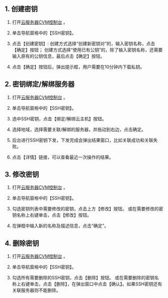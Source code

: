 ## 1. 创建密钥
1) 打开[云服务器CVM控制台](http://console.tcecqpoc.fsphere.cn/cvm/) 。

2) 单击导航窗格中的【SSH密钥】。

3) 点击【创建密钥】:
创建方式选择“创建新密钥对”的，输入密钥名称，点击【确定】按钮；
创建方式选择“使用已有公钥”的，除了输入密钥名称，还需要输入原有的公钥信息，最后点击【确定】按钮。

4) 点击【确定】按钮后，弹出提示框，用户需要在10分钟内下载私钥。

## 2. 密钥绑定/解绑服务器
1) 打开[云服务器CVM控制台](http://console.tcecqpoc.fsphere.cn/cvm/) 。

2) 单击导航窗格中的【SSH密钥】。

3) 选中SSH密钥，点击【绑定/解绑云主机】按钮。

4) 选择地域，选择需要关联/解绑的服务器，并拖动到右边，点击确定。

5) 后台进行SSH密钥下发，下发完成会弹出结果窗口，比如关联成功和关联失败。

6) 点击【详情】链接，可以查看最近一次操作的结果。

## 3. 修改密钥
1) 打开[云服务器CVM控制台](http://console.tcecqpoc.fsphere.cn/cvm/) 。

2) 单击导航窗格中的【SSH密钥】。

3) 勾选密钥列表中需要修改的密钥，点击上方【修改】按钮。
或在需要修改的密钥名称上右键单击，点击【修改】按钮。

4) 在弹框中输入新的名称及描述信息，点击“确定”。

## 4. 删除密钥
1) 打开[云服务器CVM控制台](http://console.tcecqpoc.fsphere.cn/cvm/) 。

2) 单击导航窗格中的【SSH密钥】。

3) 勾选所有需要删除的SSH密钥，点击【删除】按钮。
或在需要删除的密钥名称上右键单击，点击【删除】，在弹出窗口中点击【确认】。如果SSH密钥还有关联服务器则不能删除。
